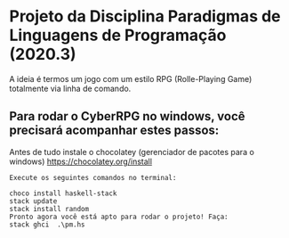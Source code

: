 # Projeto da Disciplina Paradigmas de Linguagens de Programação (2020.3)

A ideia é termos um jogo com um estilo RPG (Rolle-Playing Game) totalmente via linha de comando.





## Para rodar o CyberRPG no windows, você precisará acompanhar estes passos: 

Antes de tudo instale o chocolatey (gerenciador de pacotes para o windows) 
https://chocolatey.org/install 



```
Execute os seguintes comandos no terminal: 

choco install haskell-stack 
stack update
stack install random
Pronto agora você está apto para rodar o projeto! Faça: 
stack ghci  .\pm.hs
```
